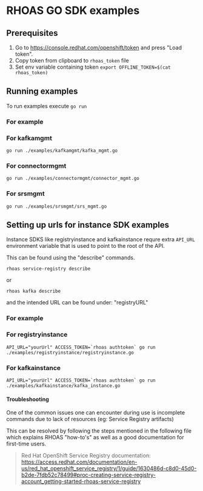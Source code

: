 # RHOAS GO SDK examples

## Prerequisites

1. Go to  <https://console.redhat.com/openshift/token> and press "Load token".
2. Copy token from clipboard to `rhoas_token` file
3. Set env variable containing token `export OFFLINE_TOKEN=$(cat rhoas_token)`

## Running examples

To run examples execute `go run`

### For example

### For kafkamgmt

```shell
go run ./examples/kafkamgmt/kafka_mgmt.go
```

### For connectormgmt

```shell
go run ./examples/connectormgmt/connector_mgmt.go
```

### For srsmgmt

```shell
go run ./examples/srsmgmt/srs_mgmt.go
```

## Setting up urls for instance SDK examples

Instance SDKS like registryinstance and kafkainstance requre extra `API_URL` environment variable that is used to point to the root of the API.

This can be found using the "describe" commands.

```shell
rhoas service-registry describe
```

or

```shell
rhoas kafka describe
```

and the intended URL can be found under: "registryURL"

### For example

### For registryinstance

```shell
API_URL="yourUrl" ACCESS_TOKEN=`rhoas authtoken` go run ./examples/registryinstance/registryinstance.go
```

### For kafkainstance

```shell
API_URL="yourUrl" ACCESS_TOKEN=`rhoas authtoken` go run ./examples/kafkainstance/kafka_instance.go
```

#### Troubleshooting

One of the common issues one can encounter during use is incomplete commands due to lack of resources (eg: Service Registry artifacts)

This can be resolved by following the steps mentioned in the following file which explains RHOAS "how-to's" as well as a good documentation for first-time users.

>Red Hat OpenShift Service Registry documentation:
<https://access.redhat.com/documentation/en-us/red_hat_openshift_service_registry/1/guide/1630486d-c8d0-45d0-b2de-7fdb52c78499#proc-creating-service-registry-account_getting-started-rhoas-service-registry>

